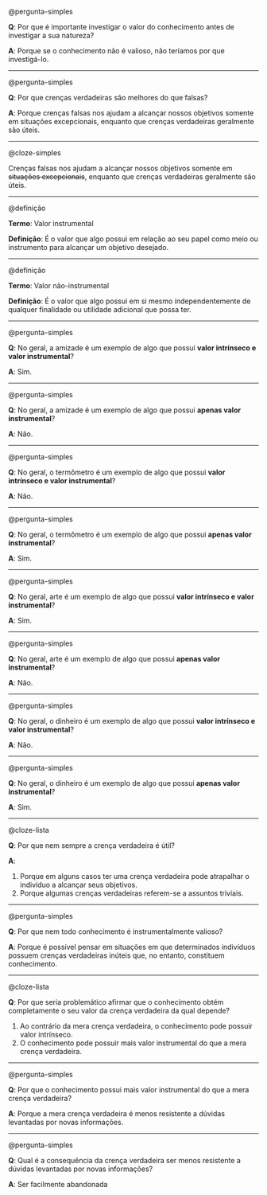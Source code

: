@pergunta-simples

**Q**: Por que é importante investigar o valor do conhecimento antes de investigar a sua natureza?

**A**: Porque se o conhecimento não é valioso, não teríamos por que investigá-lo.

---
@pergunta-simples

**Q**: Por que crenças verdadeiras são melhores do que falsas?

**A**: Porque crenças falsas nos ajudam a alcançar nossos objetivos somente em situações excepcionais, enquanto que crenças verdadeiras geralmente são úteis.

---
@cloze-simples

Crenças falsas nos ajudam a alcançar nossos objetivos somente em ~~situações excepcionais~~, enquanto que crenças verdadeiras geralmente são úteis.

---
@definição

**Termo**: Valor instrumental

**Definição**: É o valor que algo possui em relação ao seu papel como meio ou instrumento para alcançar um objetivo desejado.

---
@definição

**Termo**: Valor não-instrumental

**Definição**: É o valor que algo possui em si mesmo independentemente de qualquer finalidade ou utilidade adicional que possa ter.

---
@pergunta-simples

**Q**: No geral, a amizade é um exemplo de algo que possui **valor intrínseco e valor instrumental**?

**A**: Sim.

---
@pergunta-simples

**Q**: No geral, a amizade é um exemplo de algo que possui **apenas valor instrumental**?

**A**: Não.

---
@pergunta-simples

**Q**: No geral, o termômetro é um exemplo de algo que possui **valor intrínseco e valor instrumental**?

**A**: Não.

---
@pergunta-simples

**Q**: No geral, o termômetro é um exemplo de algo que possui **apenas valor instrumental**?

**A**: Sim.

---
@pergunta-simples

**Q**: No geral, arte é um exemplo de algo que possui **valor intrínseco e valor instrumental**?

**A**: Sim.

---
@pergunta-simples

**Q**: No geral, arte é um exemplo de algo que possui **apenas valor instrumental**?

**A**: Não.

---
@pergunta-simples

**Q**: No geral, o dinheiro é um exemplo de algo que possui **valor intrínseco e valor instrumental**?

**A**: Não.

---
@pergunta-simples

**Q**: No geral, o dinheiro é um exemplo de algo que possui **apenas valor instrumental**?

**A**: Sim.

---
@cloze-lista

**Q**: Por que nem sempre a crença verdadeira é útil?

**A**:

1. Porque em alguns casos ter uma crença verdadeira pode atrapalhar o indivíduo a alcançar seus objetivos.
2. Porque algumas crenças verdadeiras referem-se a assuntos triviais.


---
@pergunta-simples

**Q**: Por que nem todo conhecimento é instrumentalmente valioso?

**A**: Porque é possível pensar em situações em que determinados indivíduos possuem crenças verdadeiras inúteis que, no entanto, constituem conhecimento.

---
@cloze-lista

**Q**: Por que seria problemático afirmar que o conhecimento obtém completamente o seu valor da crença verdadeira da qual depende?

1. Ao contrário da mera crença verdadeira, o conhecimento pode possuir valor intrínseco.
2. O conhecimento pode possuir mais valor instrumental do que a mera crença verdadeira.

---
@pergunta-simples

**Q**: Por que o conhecimento possui mais valor instrumental do que a mera crença verdadeira?

**A**: Porque a mera crença verdadeira é menos resistente a dúvidas levantadas por novas informações.

---
@pergunta-simples

**Q**: Qual é a consequência da crença verdadeira ser menos resistente a dúvidas levantadas por novas informações?

**A**: Ser facilmente abandonada
